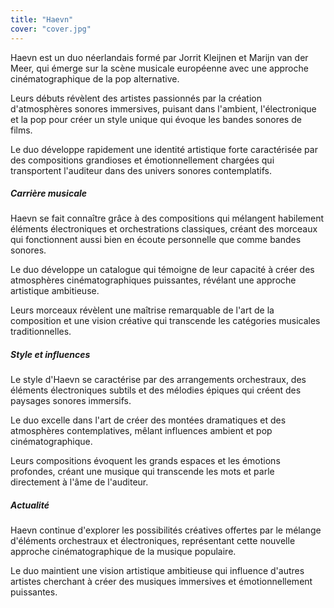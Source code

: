 ```yaml
---
title: "Haevn"
cover: "cover.jpg"
---
```


Haevn est un duo néerlandais formé par Jorrit Kleijnen et Marijn van der Meer, qui émerge sur la scène musicale
européenne avec une approche cinématographique de la pop alternative.

Leurs débuts révèlent des artistes passionnés par la création d'atmosphères sonores immersives, puisant dans l'ambient,
l'électronique et la pop pour créer un style unique qui évoque les bandes sonores de films.

Le duo développe rapidement une identité artistique forte caractérisée par des compositions grandioses et
émotionnellement chargées qui transportent l'auditeur dans des univers sonores contemplatifs.


##### Carrière musicale

Haevn se fait connaître grâce à des compositions qui mélangent habilement éléments électroniques et orchestrations
classiques, créant des morceaux qui fonctionnent aussi bien en écoute personnelle que comme bandes sonores.

Le duo développe un catalogue qui témoigne de leur capacité à créer des atmosphères cinématographiques puissantes,
révélant une approche artistique ambitieuse.

Leurs morceaux révèlent une maîtrise remarquable de l'art de la composition et une vision créative qui transcende les
catégories musicales traditionnelles.


##### Style et influences

Le style d'Haevn se caractérise par des arrangements orchestraux, des éléments électroniques subtils et des mélodies
épiques qui créent des paysages sonores immersifs.

Le duo excelle dans l'art de créer des montées dramatiques et des atmosphères contemplatives, mêlant influences ambient
et pop cinématographique.

Leurs compositions évoquent les grands espaces et les émotions profondes, créant une musique qui transcende les mots et
parle directement à l'âme de l'auditeur.


##### Actualité

Haevn continue d'explorer les possibilités créatives offertes par le mélange d'éléments orchestraux et électroniques,
représentant cette nouvelle approche cinématographique de la musique populaire.

Le duo maintient une vision artistique ambitieuse qui influence d'autres artistes cherchant à créer des musiques
immersives et émotionnellement puissantes.
